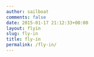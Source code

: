 ```yaml
---
author: sailboat
comments: false
date: 2015-01-17 21:12:33+00:00
layout: flyin
slug: fly-in
title: fly-in
permalink: /fly-in/
---
```

<script>
	
	location.href="http://sailboat.ldustu.com/about-us";
</script>